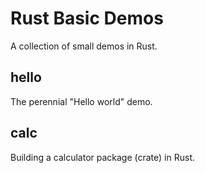 # Rust Basic Demos
A collection of small demos in Rust.

## hello
The perennial "Hello world" demo.

## calc
Building a calculator package (crate) in Rust.

